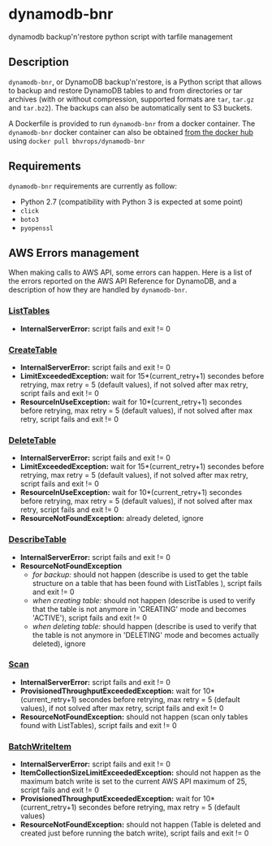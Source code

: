 dynamodb-bnr
============

dynamodb backup'n'restore python script with tarfile management

## Description

`dynamodb-bnr`, or DynamoDB backup'n'restore, is a Python script that allows to backup and restore DynamoDB tables to and from directories or tar archives (with or without compression, supported formats are `tar`, `tar.gz` and `tar.bz2`). The backups can also be automatically sent to S3 buckets.

A Dockerfile is provided to run `dynamodb-bnr` from a docker container. The `dynamodb-bnr` docker container can also be obtained [from the docker hub][dockerhub] using `docker pull bhvrops/dynamodb-bnr`

## Requirements

`dynamodb-bnr` requirements are currently as follow:
  - Python 2.7 (compatibility with Python 3 is expected at some point)
  - `click`
  - `boto3`
  - `pyopenssl`

## AWS Errors management

When making calls to AWS API, some errors can happen. Here is a list of the errors reported on the AWS API Reference for DynamoDB, and a description of how they are handled by `dynamodb-bnr`.

### [ListTables][aws_errors:listtables]
 - **InternalServerError:** script fails and exit != 0

### [CreateTable][aws_errors:createtable]
  - **InternalServerError:** script fails and exit != 0
  - **LimitExceededException:** wait for 15*(current_retry+1) secondes before retrying, max retry = 5 (default values), if not solved after max retry, script fails and exit != 0
  - **ResourceInUseException:** wait for 10*(current_retry+1) secondes before retrying, max retry = 5 (default values), if not solved after max retry, script fails and exit != 0

### [DeleteTable][aws_errors:deletetable]
  - **InternalServerError:** script fails and exit != 0
  - **LimitExceededException:** wait for 15*(current_retry+1) secondes before retrying, max retry = 5 (default values), if not solved after max retry, script fails and exit != 0
  - **ResourceInUseException:** wait for 10*(current_retry+1) secondes before retrying, max retry = 5 (default values), if not solved after max retry, script fails and exit != 0
  - **ResourceNotFoundException:** already deleted, ignore

### [DescribeTable][aws_errors:describetable]
  - **InternalServerError:** script fails and exit != 0
  - **ResourceNotFoundException**
    - _for backup:_ should not happen (describe is used to get the table structure on a table that has been found with ListTables ), script fails and exit != 0
    - _when creating table:_ should not happen (describe is used to verify that the table is not anymore in 'CREATING' mode and becomes 'ACTIVE'), script fails and exit != 0
    - _when deleting table:_ should happen (describe is used to verify that the table is not anymore in 'DELETING' mode and becomes actually deleted), ignore

### [Scan][aws_errors:scan]
  - **InternalServerError:** script fails and exit != 0
  - **ProvisionedThroughputExceededException:** wait for 10*(current_retry+1) secondes before retrying, max retry = 5 (default values), if not solved after max retry, script fails and exit != 0
  - **ResourceNotFoundException:** should not happen (scan only tables found with ListTables), script fails and exit != 0

### [BatchWriteItem][aws_errors:batchwriteitem]

  - **InternalServerError:** script fails and exit != 0
  - **ItemCollectionSizeLimitExceededException:** should not happen as the maximum batch write is set to the current AWS API maximum of 25, script fails and exit != 0
  - **ProvisionedThroughputExceededException:** wait for 10*(current_retry+1) secondes before retrying, max retry = 5 (default values)
  - **ResourceNotFoundException:** should not happen (Table is deleted and created just before running the batch write), script fails and exit != 0


[dockerhub]: https://hub.docker.com/r/bhvrops/dynamodb-bnr/
[aws_errors:listtables]: http://docs.aws.amazon.com/amazondynamodb/latest/APIReference/API_ListTables.html#API_ListTables_Errors
[aws_errors:createtable]: http://docs.aws.amazon.com/amazondynamodb/latest/APIReference/API_CreateTable.html#API_CreateTable_Errors
[aws_errors:deletetable]: http://docs.aws.amazon.com/amazondynamodb/latest/APIReference/API_DeleteTable.html#API_DeleteTable_Errors
[aws_errors:describetable]: http://docs.aws.amazon.com/amazondynamodb/latest/APIReference/API_DescribeTable.html#API_DescribeTable_Errors
[aws_errors:scan]: http://docs.aws.amazon.com/amazondynamodb/latest/APIReference/API_Scan.html#API_Scan_Errors
[aws_errors:batchwriteitem]: http://docs.aws.amazon.com/amazondynamodb/latest/APIReference/API_BatchWriteItem.html#API_BatchWriteItem_Errors
